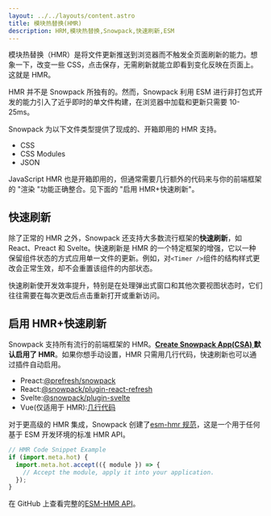 ```yaml
---
layout: ../../layouts/content.astro
title: 模块热替换(HMR)
description: HRM,模块热替换,Snowpack,快速刷新,ESM
---
```


模块热替换（HMR）是将文件更新推送到浏览器而不触发全页面刷新的能力。想象一下，改变一些 CSS，点击保存，无需刷新就能立即看到变化反映在页面上。这就是 HMR。

HMR 并不是 Snowpack 所独有的。然而，Snowpack 利用 ESM 进行非打包式开发的能力引入了近乎即时的单文件构建，在浏览器中加载和更新只需要 10-25ms。

Snowpack 为以下文件类型提供了现成的、开箱即用的 HMR 支持。

- CSS
- CSS Modules
- JSON

JavaScript HMR 也是开箱即用的，但通常需要几行额外的代码来与你的前端框架的 "渲染 "功能正确整合。见下面的 "启用 HMR+快速刷新"。

## 快速刷新

除了正常的 HMR 之外，Snowpack 还支持大多数流行框架的**快速刷新**，如 React、Preact 和 Svelte。快速刷新是 HMR 的一个特定框架的增强，它以一种保留组件状态的方式应用单一文件的更新。例如，对`<Timer />`组件的结构样式更改会正常生效，却不会重置该组件的内部状态。

快速刷新使开发效率提升，特别是在处理弹出式窗口和其他次要视图状态时，它们往往需要在每次更改后点击重新打开或重新访问。

## 启用 HMR+快速刷新

Snowpack 支持所有流行的前端框架的 HMR。**[Create Snowpack App(CSA) ](https://github.com/snowpackjs/snowpack/blob/main/create-snowpack-app)默认启用了 HMR**。如果你想手动设置，HMR 只需用几行代码，快速刷新也可以通过插件自动启用。

- Preact:[@prefresh/snowpack](https://www.npmjs.com/package/@prefresh/snowpack)
- React:[@snowpack/plugin-react-refresh](https://www.npmjs.com/package/@snowpack/plugin-react-refresh)
- Svelte:[@snowpack/plugin-svelte](https://www.npmjs.com/package/@snowpack/plugin-svelte)
- Vue(仅适用于 HMR):[几行代码](https://github.com/snowpackjs/snowpack/blob/main/create-snowpack-app/app-template-vue/src/index.js#L7-L14)

对于更高级的 HMR 集成，Snowpack 创建了[esm-hmr 规范](https://github.com/snowpackjs/esm-hmr)，这是一个用于任何基于 ESM 开发环境的标准 HMR API。

```js
// HMR Code Snippet Example
if (import.meta.hot) {
  import.meta.hot.accept(({ module }) => {
    // Accept the module, apply it into your application.
  });
}
```

在 GitHub 上查看完整的[ESM-HMR API](https://github.com/snowpackjs/esm-hmr)。
